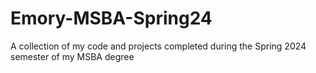 # Emory-MSBA-Spring24
A collection of my code and projects completed during the Spring 2024 semester of my MSBA degree
